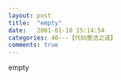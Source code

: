```yaml
---
layout: post
title:  "empty"
date:   2001-01-10 15:14:54
categories: 40---【代码整洁之道】
comments: true
---
```

empty
